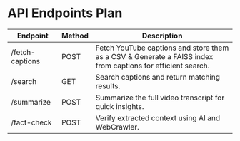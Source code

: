 # API Endpoints Plan

| Endpoint        | Method | Description                                               |
|-----------------|--------|-----------------------------------------------------------|
| /fetch-captions | POST   | Fetch YouTube captions and store them as a CSV & Generate a FAISS index from captions for efficient search.          |
| /search         | GET    | Search captions and return matching results.              |
| /summarize      | POST   | Summarize the full video transcript for quick insights.   |
| /fact-check     | POST   | Verify extracted context using AI and WebCrawler.         |
